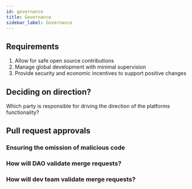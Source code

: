 ```yaml
---
id: governance
title: Governance
sidebar_label: Governance
---
```



## Requirements
1. Allow for safe open source contributions
1. Manage global development with minimal supervision
1. Provide security and economic incentives to support positive changes
<!-- 1. xxxx
1. xxxx -->

## Deciding on direction?

Which party is responsible for driving the direction of the platforms functionality? 


## Pull request approvals

### Ensuring the omission of malicious code

<!-- Where does this responsibility lay... [DAO](dao.md) or Core development team? -->

### How will DAO validate merge requests?
<!-- - Economically incentivised to act honestly
- Apply enforceable rules and regulations
- Approve the request via a development dashboard
- Distribute fees and rewards for developers who can validate the request -->

### How will dev team validate merge requests?
<!-- - Apply enforceable rules and regulations
- Validate the request based on their existing knowledge of the code and functionality -->







<!-- 

## Similar projects
- [Bitcoin](https://bitcoincore.org/en/faq/contributing-code/)
- Notes: Bitcoin, one of the most popular open source projects in the world has only seen ~560 [contributors](https://github.com/bitcoin/bitcoin/graphs/contributors), 50 of whom who have sizeable contributions. This leads me to believe that governance should be made simple and effective for more intimate participation



## Notes
Loki governance
> The risk of weak, informally defined governance has been studied extensively throughout the history of blockchain technology. Bitcoin and Ethereum experienced contentious hard forks that split the focus and efforts of their respective communities. Although hard forks can be used as a governance strategy, they should always be considered as a last resort rather than the solution to every contentious issue. The Loki governance system is designed to resolve potential issues by providing a structured environment for discourse and representation, and also to source funding for the development of Loki without reliance on external influence or altruism. 

-->




